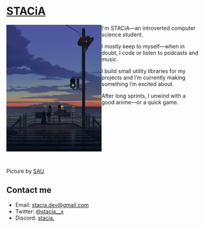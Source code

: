 # [STACiA](https://twitter.com/stacia__x)

<p float="left">
<img src='assets/new_pic.jpeg' width='250' align="left">
    <p float="left">
I'm STACiA—an introverted computer science student.

I mostly keep to myself—when in doubt, I code or listen to podcasts and music.

I build small utility libraries for my projects and I’m currently making something I’m excited about.

After long sprints, I unwind with a good anime—or a quick game.

<br>
<br>
<br>
<br>
<br>
<br>
<br>
<br>

Picture by [SAU](https://twitter.com/bysau_/status/1390297979114950661)
<!-- Inspired by [instance01](https://github.com/instance01/instance01) -->

## Contact me
- Email: [stacia.dev@gmail.com](mailto:stacia.dev@gmail.com)
- Twitter: [@stacia__x](https://twitter.com/stacia__x)
- Discord: [stacia.](https://discord.com/users/240059262297047041)

<!-- <img src="https://raw.githubusercontent.com/bornmay/bornmay/Update/svg/Bottom.svg"> -->